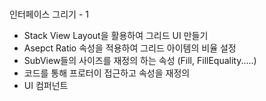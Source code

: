 ### 

인터페이스 그리기 - 1
- Stack View Layout을 활용하여 그리드 UI 만들기
- Asepct Ratio 속성을 적용하여 그리드 아이템의 비율 설정
- SubView들의 사이즈를 재정의 하는 속성 (Fill, FillEquality.....)
- 코드를 통해 프로터이 접근하고 속성을 재정의 
- UI 컴퍼넌트